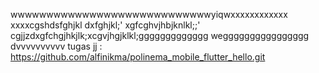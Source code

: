 wwwwwwwwwwwwwwwwwwwwwwwwwwwwyiqwxxxxxxxxxxxx
xxxxcgshdsfghjkl
dxfghjkl;'
xgfcghvjhbjknlkl;;'
cgjjzdxgfchgjhkjlk;xcgvjhgjklkl;ggggggggggggg
wegggggggggggggggg
dvvvvvvvvvv
tugas jj : https://github.com/alfinikma/polinema_mobile_flutter_hello.git
